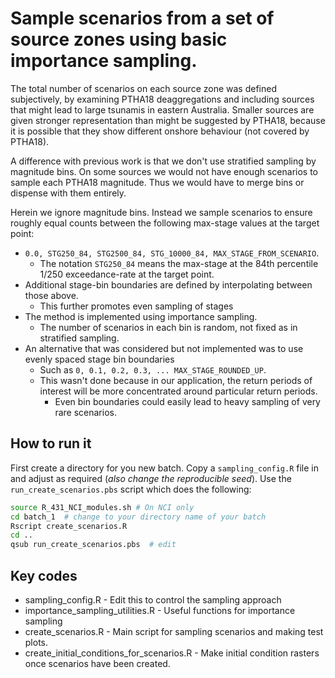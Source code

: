 # Sample scenarios from a set of source zones using basic importance sampling. 

The total number of scenarios on each source zone was defined subjectively, by examining PTHA18 deaggregations and including sources that might lead to large tsunamis in eastern Australia. Smaller sources are given stronger representation than might be suggested by PTHA18, because it is possible that they show different onshore behaviour (not covered by PTHA18).

A difference with previous work is that we don't use stratified sampling by magnitude bins. On some sources we would not have enough scenarios to sample each PTHA18 magnitude. Thus we would have to merge bins or dispense with them entirely. 

Herein we ignore magnitude bins. Instead we sample scenarios to ensure roughly equal counts between the following max-stage values at the target point: 
* `0.0, STG250_84, STG2500_84, STG_10000_84, MAX_STAGE_FROM_SCENARIO`. 
  * The notation `STG250_84` means the max-stage at the 84th percentile 1/250 exceedance-rate at the target point.
* Additional stage-bin boundaries are defined by interpolating between those above.
  * This further promotes even sampling of stages 
* The method is implemented using importance sampling. 
  * The number of scenarios in each bin is random, not fixed as in stratified sampling.
* An alternative that was considered but not implemented was to use evenly spaced stage bin boundaries 
  * Such as `0, 0.1, 0.2, 0.3, ... MAX_STAGE_ROUNDED_UP`.
  * This wasn't done because in our application, the return periods of interest will be more concentrated around particular return periods. 
    * Even bin boundaries could easily lead to heavy sampling of very rare scenarios.

## How to run it
First create a directory for you new batch. Copy a `sampling_config.R` file in and adjust as required (*also change the reproducible seed*).
Use the `run_create_scenarios.pbs` script which does the following:
```bash
source R_431_NCI_modules.sh # On NCI only
cd batch_1  # change to your directory name of your batch
Rscript create_scenarios.R
cd ..
qsub run_create_scenarios.pbs  # edit
```

## Key codes

* sampling_config.R - Edit this to control the sampling approach
* importance_sampling_utilities.R - Useful functions for importance sampling
* create_scenarios.R - Main script for sampling scenarios and making test plots.
* create_initial_conditions_for_scenarios.R - Make initial condition rasters once scenarios have been created.
